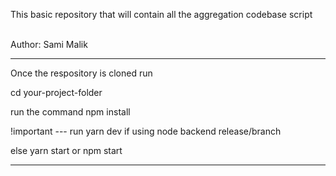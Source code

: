 This basic repository that will contain all the aggregation codebase script

<br>Author: Sami Malik

-------------------------


Once the respository is cloned run

cd your-project-folder

run the command npm install

!important --- run yarn dev if using node backend release/branch

else yarn start or npm start




-------------------------

